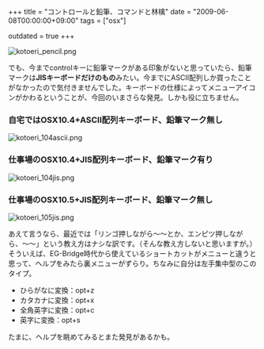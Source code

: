 +++
title = "コントロールと鉛筆、コマンドと林檎"
date = "2009-06-08T00:00:00+09:00"
tags = ["osx"]

outdated = true
+++

![kotoeri_pencil.png](/images/2010/09/455-kotoeri_pencil.png)

でも、今までcontrolキーに鉛筆マークがある印象がないと思っていたら、鉛筆マークは**JISキーボードだけのもの**みたい。今までにASCII配列しか買ったことがなかったので気付きませんでした。キーボードの仕様によってメニューアイコンがかわるということが、今回のいまさらな発見。しかも役に立ちません。

### 自宅ではOSX10.4+ASCII配列キーボード、鉛筆マーク無し

![kotoeri_104ascii.png](/images/2010/09/460-kotoeri_104ascii.png)

### 仕事場のOSX10.4+JIS配列キーボード、鉛筆マーク有り

![kotoeri_104jis.png](/images/2010/09/456-kotoeri_104jis.png)

### 仕事場のOSX10.5+JIS配列キーボード、鉛筆マーク無し

![kotoeri_105jis.png](/images/2010/09/458-kotoeri_105jis.png)

あえて言うなら、最近では「リンゴ押しながら〜〜とか、エンピツ押しながら、〜〜」という教え方はナシな訳です。（そんな教え方しないと思いますが。）そういえば、EG-Bridge時代から使えているショートカットがメニューと違うと思って、ヘルプをみたら裏メニューがずらり。ちなみに自分は左手集中型のこのタイプ。

- ひらがなに変換：opt+z
- カタカナに変換：opt+x
- 全角英字に変換：opt+c
- 英字に変換：opt+s

たまに、ヘルプを眺めてみるとまた発見があるかも。